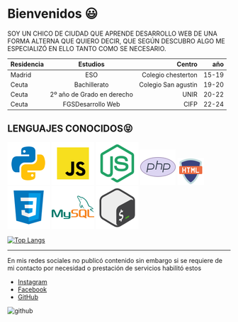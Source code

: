 # Bienvenidos 😃

SOY UN CHICO DE CIUDAD QUE APRENDE DESARROLLO WEB DE UNA FORMA ALTERNA QUE QUIERO DECIR, QUE SEGÚN DESCUBRO ALGO ME ESPECIALIZÓ EN ELLO TANTO COMO SE NECESARIO.

|Residencia|Estudios|Centro|año|
|:---|:---:|---:|---:|
|Madrid| ESO| Colegio chesterton|15-19|
|Ceuta|Bachillerato|Colegio San agustin|19-20|
|Ceuta| 2º año de Grado en derecho| UNIR|20-22|
|Ceuta| FGSDesarrollo Web| CIFP| 22-24|

## **LENGUAJES CONOCIDOS**😝
![PYTHON](icons8-python.svg)
![JAVASCRIPT](icons8-javascript.svg)
![NODEJS](icons8-node-js.svg)
![PHP](icons8-php-logo.svg)
![HTML](icons8-html-60.png)
![CSS](icons8-css3.svg)
![MYSQL](icons8-mysql-logo.svg)
![BASH](icons8-bash.svg)

[![Top Langs](https://github-readme-stats.vercel.app/api/top-langs/?username=MarcosDominguezVega&hide_progress=true&layout=compact&bg_color=DEG,75b9ed,000000,5b139f&theme=nightowl)](https://github.com/anuraghazra/github-readme-stats)

<hr />

En mis redes sociales no publicó contenido sin embargo si se requiere de mi contacto por necesidad o prestación de servicios habilitó estos

- [Instagram](https://instagram.com/Sxcram.02)
- [Facebook](https://www.facebook.com/Sxcram02)
- [GitHub](https://github.com/Sxcram02)


![github](https://github-profile-trophy.vercel.app/?username=MarcosDominguezVega&theme=radical&no-frame=false&no-bg=false&margin-w=4)
